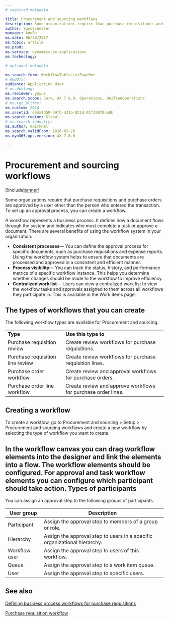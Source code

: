 ```yaml
---
# required metadata

title: Procurement and sourcing workflows
description: Some organizations require that purchase requisitions and purchase orders are approved by a user other than the person who entered the transaction. To set up an approval process, you can create a workflow.
author: YuyuScheller
manager: AnnBe
ms.date: 06/20/2017
ms.topic: article
ms.prod: 
ms.service: dynamics-ax-applications
ms.technology: 

# optional metadata

ms.search.form: WorkflowTableListPageRnr
# ROBOTS: 
audience: Application User
# ms.devlang: 
ms.reviewer: yuyus
ms.search.scope: Core, AX 7.0.0, Operations, UnifiedOperations
# ms.tgt_pltfrm: 
ms.custom: 2074
ms.assetid: e54a1d59-b9fb-421b-821d-01f32878aa9b
ms.search.region: Global
# ms.search.industry: 
ms.author: mkirknel
ms.search.validFrom: 2016-02-28
ms.dyn365.ops.version: AX 7.0.0

---
```


# Procurement and sourcing workflows

[!include[banner](../includes/banner.md)]


Some organizations require that purchase requisitions and purchase orders are approved by a user other than the person who entered the transaction. To set up an approval process, you can create a workflow.

A workflow represents a business process. It defines how a document flows through the system and indicates who must complete a task or approve a document. There are several benefits of using the workflow system in your organization:
-   **Consistent processes**— You can define the approval process for specific documents, such as purchase requisitions and expense reports. Using the workflow system helps to ensure that documents are processed and approved in a consistent and efficient manner.
-   **Process visibility**— You can track the status, history, and performance metrics of a specific workflow instance. This helps you determine whether changes should be made to the workflow to improve efficiency.
-   **Centralized work list**— Users can view a centralized work list to view the workflow tasks and approvals assigned to them across all workflows they participate in. This is available in the Work items page.

## The types of workflows that you can create
The following workflow types are available for Procurement and sourcing.

|                                  |                                                               |
|----------------------------------|---------------------------------------------------------------|
| **Type**                         | **Use this type to**                                          |
| Purchase requisition review      | Create review workflows for purchase requisitions.            |
| Purchase requisition line review | Create review workflows for purchase requisition lines.       |
| Purchase order workflow          | Create review and approval workflows for purchase orders.     |
| Purchase order line workflow     | Create review and approve workflows for purchase order lines. |

## Creating a workflow
To create a workflow, go to Procurement and sourcing &gt; Setup &gt; Procurement and sourcing workflows and create a new workflow by selecting the type of workflow you want to create.  

In the workflow canvas you can drag workflow elements into the designer and link the elements into a flow. The workflow elements should be configured. For approval and task workflow elements you can configure which participant should take action.
 Types of participants
----------------------

You can assign an approval step to the following groups of participants.

| User group    | Description                                                               |
|---------------|---------------------------------------------------------------------------|
| Participant   | Assign the approval step to members of a group or role.                   |
| Hierarchy     | Assign the approval step to users in a specific organizational hierarchy. |
| Workflow user | Assign the approval step to users of this workflow.                       |
| Queue         | Assign the approval step to a work item queue.                            |
| User          | Assign the approval step to specific users.                               |



See also
--------

[Defining business process workflows for purchase requisitions](https://mbs.microsoft.com/customersource/Global/AX/learning/documentation/white-papers/Defining_business_process_workflows_for_purchase_requisitions)

[Purchase requisition workflow](purchase-requisitions-workflow.md)




